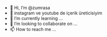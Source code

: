 - 👋 Hi, I’m @zumrasa
- 👀 instagram ve youtube de içerik üreticisiyim 
- 🌱 I’m currently learning ...
- 💞️ I’m looking to collaborate on ...
- 📫 How to reach me ...

<!---
zumrasaa/zumrasaa is a ✨ special ✨ repository because its `README.md` (this file) appears on your GitHub profile.
You can click the Preview link to take a look at your changes.
--->
